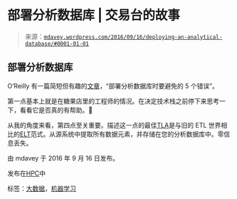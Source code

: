 <!--yml

类别：未分类

日期：2024-05-18 05:29:38

-->

# 部署分析数据库 | 交易台的故事

> 来源：[`mdavey.wordpress.com/2016/09/16/deploying-an-analytical-database/#0001-01-01`](https://mdavey.wordpress.com/2016/09/16/deploying-an-analytical-database/#0001-01-01)

## 部署分析数据库

O’Reilly 有一篇简短但有趣的[文章](https://www.oreilly.com/ideas/5-mistakes-to-avoid-when-deploying-an-analytical-database)，“部署分析数据库时要避免的 5 个错误”。

第一点基本上就是在糖果店里的工程师的情况。在决定技术栈之前停下来思考一下，看看它是否真的有帮助。🙂

从我的角度来看，第四点至关重要。描述这一点的最佳[TLA](https://en.wikipedia.org/wiki/Three-letter_acronym)是与旧的 ETL 世界相比的[ELT](https://en.wikipedia.org/wiki/Extract,_load,_transform)范式。从源系统中提取所有数据元素，并存储在您的分析数据库中。零信息丢失。

由 mdavey 于 2016 年 9 月 16 日发布。

发布在[HPC](https://mdavey.wordpress.com/category/hpc/)中

标签：[大数据](https://mdavey.wordpress.com/tag/bigdata/)，[机器学习](https://mdavey.wordpress.com/tag/machinelearning/)
